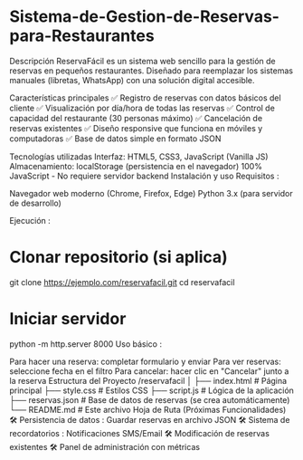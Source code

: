 # Sistema-de-Gestion-de-Reservas-para-Restaurantes
Descripción
ReservaFácil es un sistema web sencillo para la gestión de reservas en pequeños restaurantes. Diseñado para reemplazar los sistemas manuales (libretas, WhatsApp) con una solución digital accesible.

Características principales
✅ Registro de reservas con datos básicos del cliente
✅ Visualización por día/hora de todas las reservas
✅ Control de capacidad del restaurante (30 personas máximo)
✅ Cancelación de reservas existentes
✅ Diseño responsive que funciona en móviles y computadoras
✅ Base de datos simple en formato JSON

Tecnologías utilizadas
Interfaz: HTML5, CSS3, JavaScript (Vanilla JS)
Almacenamiento: localStorage (persistencia en el navegador)
100% JavaScript - No requiere servidor backend
Instalación y uso
Requisitos :

Navegador web moderno (Chrome, Firefox, Edge)
Python 3.x (para servidor de desarrollo)

Ejecución :

# Clonar repositorio (si aplica)
git clone https://ejemplo.com/reservafacil.git
cd reservafacil

# Iniciar servidor
python -m http.server 8000
Uso básico :

Para hacer una reserva: completar formulario y enviar
Para ver reservas: seleccione fecha en el filtro
Para cancelar: hacer clic en "Cancelar" junto a la reserva
Estructura del Proyecto
/reservafacil
│
├── index.html         # Página principal
├── style.css          # Estilos CSS
├── script.js          # Lógica de la aplicación
├── reservas.json      # Base de datos de reservas (se crea automáticamente)
└── README.md          # Este archivo
Hoja de Ruta (Próximas Funcionalidades)
🛠 Persistencia de datos : Guardar reservas en archivo JSON
🛠 Sistema de recordatorios : Notificaciones SMS/Email
🛠 Modificación de reservas existentes
🛠 Panel de administración con métricas
